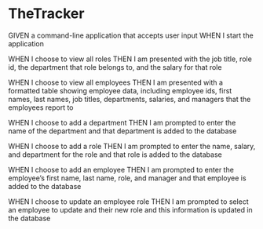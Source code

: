 # TheTracker
GIVEN a command-line application that accepts user input
WHEN I start the application
<!-- THEN I am presented with the following options: view all departments, view all roles, view all employees, add a department, add a role, add an employee, and update an employee role -->
<!-- WHEN I choose to view all departments -->
<!-- THEN I am presented with a formatted table showing department names and department ids -->
WHEN I choose to view all roles
THEN I am presented with the job title, role id, the department that role belongs to, and the salary for that role

WHEN I choose to view all employees
THEN I am presented with a formatted table showing employee data, including employee ids, first names, last names, job titles, departments, salaries, and managers that the employees report to

WHEN I choose to add a department
THEN I am prompted to enter the name of the department and that department is added to the database

WHEN I choose to add a role
THEN I am prompted to enter the name, salary, and department for the role and that role is added to the database

WHEN I choose to add an employee
THEN I am prompted to enter the employee’s first name, last name, role, and manager and that employee is added to the database

WHEN I choose to update an employee role
THEN I am prompted to select an employee to update and their new role and this information is updated in the database 